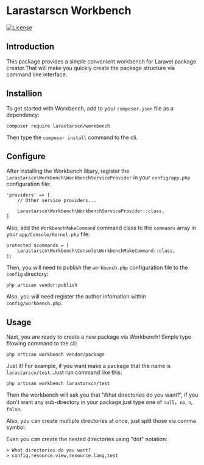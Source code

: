 
# Larastarscn Workbench

[![License](https://poser.pugx.org/larastarscn/workbench/license.svg)](https://packagist.org/packages/larastarscn/workbench)

## Introduction

This package provides a simple convenient workbench for Laravel package creator.That will make you quickly create the package structure via command line interface.

## Installion

To get started with Workbench, add to your `composer.json` file as a dependency:

    composer require larastarscn/workbench

Then type the `composer install` command to the cli.

## Configure

After installing the Workbench libary, register the `Larastarscn\Workbench\WorkbenchServiceProvider` in your `config/app.php` configuration file:

    'providers' => [
        // Other service providers...

        Larastarscn\Workbench\WorkbenchServiceProvider::class,
    ]

Also, add the `WorkbenchMakeCommand` command class to the `commands` array in your `app/Console/Kernel.php` file:

    protected $commands = [
        Larastarscn\Workbench\Console\WorkbenchMakeCommand::class,
    ];

Then, you will need to publish the `workbench.php` configuration file to the `config` directory:

    php artisan vendor:publish

Also, you will need register the author infomation within `config/workbench.php`.

## Usage

Next, you are ready to create a new package via Workbench! Simple type fllowing command to the cli:

    php artisan workbench vendor/package

Just it! For example, if you want make a package that the name is `larastarscn/test`. Just run command like this:

    php artisan workbench larastarscn/test

Then the workbench will ask you that 'What directories do you want?', if you don't want any sub-directory in your package,just type one of `null`，`no`, `n`, `false`.

Also, you can create multiple directories at once, just split those via comma symbol.

Even you can create the nested directories using "dot" notation:

    > What directories do you want?
    > config,resource.view,resource.lang,test



